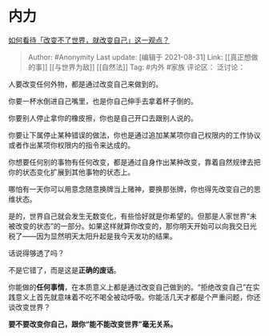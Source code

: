 # 内力
[如何看待「改变不了世界，就改变自己」这一观点？](https://www.zhihu.com/question/375280055/answer/1272249049)

> Author: #Anonymity
> Last update: [编辑于 2021-08-31]
> Link: [[真正想做的事]] [[与世界为敌]] [[自然法]]
> Tag: #内外 #家族
> 评论区：
> 泛讨论：

人要改变任何外物，都是通过改变自己来做到的。

你要一杯水倒进自己嘴里，也是你自己伸手去拿着杯子倒的。

你要别人停止拿你的橡皮擦，你也是自己开口去跟别人说的。

你要让下属停止某种错误的做法，你也是通过追加某某项你自己权限内的工作协议或者作出某项你权限内的指令来达成的。

你想要任何别的事物有任何改变，都是通过自身作出某种改变，靠着自然规律去把你的状态变化扩展到其他事物的状态上。

哪怕有一天你可以用意念随意换牌当上赌神，要换那张牌，你也得先改变自己的思维状态。

是的，世界自己就会发生无数变化，有些恰好就是你希望的。但那是人家世界“未被改变的状态”的一部分。如果这样就算你改变的，那你明天开始可以向我交日光税了——因为显然明天太阳升起是我今天发功的结果。

话说得够透了吗？

不是它错了，而是这是**正确的废话**。

你能做的**任何事情**，在本质意义上都是通过改变自己做到的。“拒绝改变自己”在实践意义上首先就意味着不吃不喝全被动呼吸。你能活几天才都是个严重问题，你还谈改变世界？

**要不要改变你自己，跟你“能不能改变世界”毫无关系。**
